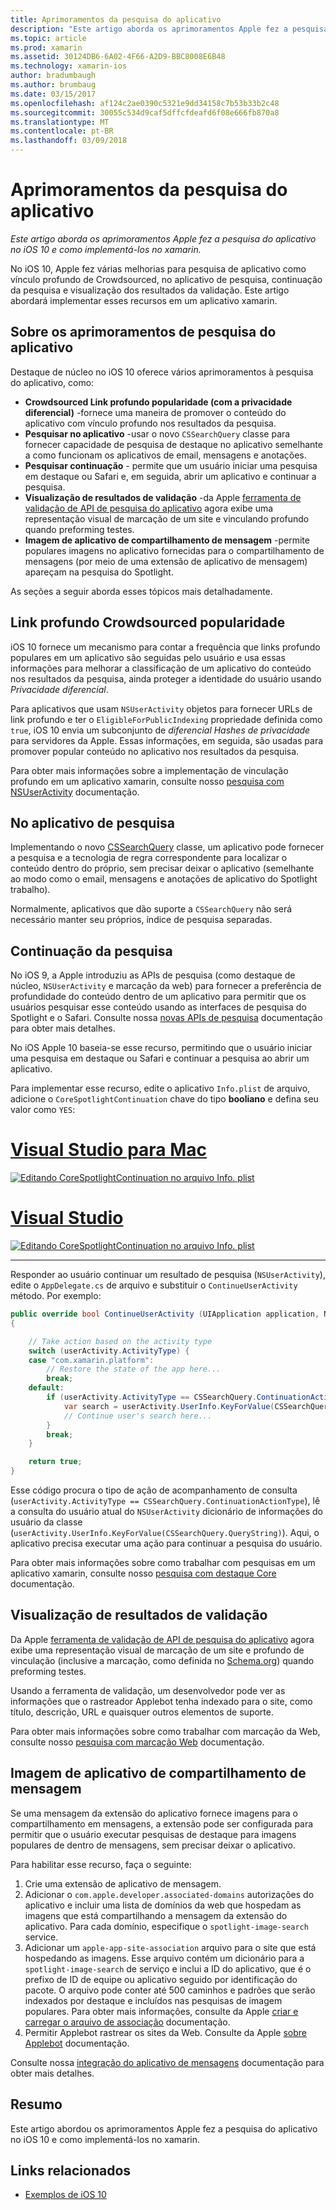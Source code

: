 ```yaml
---
title: Aprimoramentos da pesquisa do aplicativo
description: "Este artigo aborda os aprimoramentos Apple fez a pesquisa do aplicativo no iOS 10 e como implementá-los no xamarin."
ms.topic: article
ms.prod: xamarin
ms.assetid: 30124DB6-6A02-4F66-A2D9-BBC8008E6B48
ms.technology: xamarin-ios
author: bradumbaugh
ms.author: brumbaug
ms.date: 03/15/2017
ms.openlocfilehash: af124c2ae0390c5321e9dd34158c7b53b33b2c48
ms.sourcegitcommit: 30055c534d9caf5dffcfdeafd6f08e666fb870a8
ms.translationtype: MT
ms.contentlocale: pt-BR
ms.lasthandoff: 03/09/2018
---
```

# <a name="app-search-enhancements"></a>Aprimoramentos da pesquisa do aplicativo

_Este artigo aborda os aprimoramentos Apple fez a pesquisa do aplicativo no iOS 10 e como implementá-los no xamarin._

No iOS 10, Apple fez várias melhorias para pesquisa de aplicativo como vínculo profundo de Crowdsourced, no aplicativo de pesquisa, continuação da pesquisa e visualização dos resultados da validação. Este artigo abordará implementar esses recursos em um aplicativo xamarin.

## <a name="about-app-search-enhancements"></a>Sobre os aprimoramentos de pesquisa do aplicativo

Destaque de núcleo no iOS 10 oferece vários aprimoramentos à pesquisa do aplicativo, como:

- **Crowdsourced Link profundo popularidade (com a privacidade diferencial)** -fornece uma maneira de promover o conteúdo do aplicativo com vínculo profundo nos resultados da pesquisa.
- **Pesquisar no aplicativo** -usar o novo `CSSearchQuery` classe para fornecer capacidade de pesquisa de destaque no aplicativo semelhante a como funcionam os aplicativos de email, mensagens e anotações.
- **Pesquisar continuação** - permite que um usuário iniciar uma pesquisa em destaque ou Safari e, em seguida, abrir um aplicativo e continuar a pesquisa.
- **Visualização de resultados de validação** -da Apple [ferramenta de validação de API de pesquisa do aplicativo](https://search.developer.apple.com/appsearch-validation-tool) agora exibe uma representação visual de marcação de um site e vinculando profundo quando preforming testes.
- **Imagem de aplicativo de compartilhamento de mensagem** -permite populares imagens no aplicativo fornecidas para o compartilhamento de mensagens (por meio de uma extensão de aplicativo de mensagem) apareçam na pesquisa do Spotlight.

As seções a seguir aborda esses tópicos mais detalhadamente.

## <a name="crowdsourced-deep-link-popularity"></a>Link profundo Crowdsourced popularidade

iOS 10 fornece um mecanismo para contar a frequência que links profundo populares em um aplicativo são seguidas pelo usuário e usa essas informações para melhorar a classificação de um aplicativo do conteúdo nos resultados da pesquisa, ainda proteger a identidade do usuário usando  *Privacidade diferencial*.

Para aplicativos que usam `NSUserActivity` objetos para fornecer URLs de link profundo e ter o `EligibleForPublicIndexing` propriedade definida como `true`, iOS 10 envia um subconjunto de *diferencial Hashes de privacidade* para servidores da Apple. Essas informações, em seguida, são usadas para promover popular conteúdo no aplicativo nos resultados da pesquisa.

Para obter mais informações sobre a implementação de vinculação profundo em um aplicativo xamarin, consulte nosso [pesquisa com NSUserActivity](~/ios/platform/search/nsuseractivity.md) documentação.

## <a name="in-app-searching"></a>No aplicativo de pesquisa

Implementando o novo [CSSearchQuery](https://developer.apple.com/reference/corespotlight/cssearchquery) classe, um aplicativo pode fornecer a pesquisa e a tecnologia de regra correspondente para localizar o conteúdo dentro do próprio, sem precisar deixar o aplicativo (semelhante ao modo como o email, mensagens e anotações de aplicativo do Spotlight trabalho).

Normalmente, aplicativos que dão suporte a `CSSearchQuery` não será necessário manter seu próprios, índice de pesquisa separadas. 

## <a name="search-continuation"></a>Continuação da pesquisa

No iOS 9, a Apple introduziu as APIs de pesquisa (como destaque de núcleo, `NSUserActivity` e marcação da web) para fornecer a preferência de profundidade do conteúdo dentro de um aplicativo para permitir que os usuários pesquisar esse conteúdo usando as interfaces de pesquisa do Spotlight e o Safari. Consulte nossa [novas APIs de pesquisa](~/ios/platform/search/index.md) documentação para obter mais detalhes.

No iOS Apple 10 baseia-se esse recurso, permitindo que o usuário iniciar uma pesquisa em destaque ou Safari e continuar a pesquisa ao abrir um aplicativo. 

Para implementar esse recurso, edite o aplicativo `Info.plist` de arquivo, adicione o `CoreSpotlightContinuation` chave do tipo **booliano** e defina seu valor como `YES`:

# <a name="visual-studio-for-mactabvsmac"></a>[Visual Studio para Mac](#tab/vsmac)

[![](app-search-enhancements-images/search01.png "Editando CoreSpotlightContinuation no arquivo Info. plist")](app-search-enhancements-images/search01.png#lightbox)

# <a name="visual-studiotabvswin"></a>[Visual Studio](#tab/vswin)

[![](app-search-enhancements-images/searchw01.png "Editando CoreSpotlightContinuation no arquivo Info. plist")](app-search-enhancements-images/search01.png#lightbox)

-----

Responder ao usuário continuar um resultado de pesquisa (`NSUserActivity`), edite o `AppDelegate.cs` de arquivo e substituir o `ContinueUserActivity` método. Por exemplo:

```csharp
public override bool ContinueUserActivity (UIApplication application, NSUserActivity userActivity, UIApplicationRestorationHandler completionHandler)
{

    // Take action based on the activity type
    switch (userActivity.ActivityType) {
    case "com.xamarin.platform":
        // Restore the state of the app here...
        break;
    default:
        if (userActivity.ActivityType == CSSearchQuery.ContinuationActionType) {
            var search = userActivity.UserInfo.KeyForValue(CSSearchQuery.QueryString);
            // Continue user's search here...
        }
        break;
    }

    return true;
}
```

Esse código procura o tipo de ação de acompanhamento de consulta (`userActivity.ActivityType == CSSearchQuery.ContinuationActionType`), lê a consulta do usuário atual do `NSUserActivity` dicionário de informações do usuário da classe (`userActivity.UserInfo.KeyForValue(CSSearchQuery.QueryString)`). Aqui, o aplicativo precisa executar uma ação para continuar a pesquisa do usuário.

Para obter mais informações sobre como trabalhar com pesquisas em um aplicativo xamarin, consulte nosso [pesquisa com destaque Core](~/ios/platform/search/corespotlight.md) documentação.

## <a name="visualization-of-validation-results"></a>Visualização de resultados de validação

Da Apple [ferramenta de validação de API de pesquisa do aplicativo](https://search.developer.apple.com/appsearch-validation-tool) agora exibe uma representação visual de marcação de um site e profundo de vinculação (inclusive a marcação, como definida no [Schema.org](http://schema.org/)) quando preforming testes.

Usando a ferramenta de validação, um desenvolvedor pode ver as informações que o rastreador Applebot tenha indexado para o site, como título, descrição, URL e quaisquer outros elementos de suporte.

Para obter mais informações sobre como trabalhar com marcação da Web, consulte nosso [pesquisa com marcação Web](~/ios/platform/search/web-markup.md) documentação.

## <a name="message-app-image-sharing"></a>Imagem de aplicativo de compartilhamento de mensagem

Se uma mensagem da extensão do aplicativo fornece imagens para o compartilhamento em mensagens, a extensão pode ser configurada para permitir que o usuário executar pesquisas de destaque para imagens populares de dentro de mensagens, sem precisar deixar o aplicativo.

Para habilitar esse recurso, faça o seguinte:

1. Crie uma extensão de aplicativo de mensagem.
2. Adicionar o `com.apple.developer.associated-domains` autorizações do aplicativo e incluir uma lista de domínios da web que hospedam as imagens que está compartilhando a mensagem da extensão do aplicativo. Para cada domínio, especifique o `spotlight-image-search` service.
3. Adicionar um `apple-app-site-association` arquivo para o site que está hospedando as imagens. Esse arquivo contém um dicionário para a `spotlight-image-search` de serviço e inclui a ID do aplicativo, que é o prefixo de ID de equipe ou aplicativo seguido por identificação do pacote. O arquivo pode conter até 500 caminhos e padrões que serão indexados por destaque e incluídos nas pesquisas de imagem populares. Para obter mais informações, consulte da Apple [criar e carregar o arquivo de associação](https://developer.apple.com/library/prerelease/content/documentation/General/Conceptual/AppSearch/UniversalLinks.html#//apple_ref/doc/uid/TP40016308-CH12-SW4) documentação.
4. Permitir Applebot rastrear os sites da Web. Consulte da Apple [sobre Applebot](https://support.apple.com/en-us/HT204683) documentação.

Consulte nossa [integração do aplicativo de mensagens](~/ios/platform/message-app-integration/index.md) documentação para obter mais detalhes.

## <a name="summary"></a>Resumo

Este artigo abordou os aprimoramentos Apple fez a pesquisa do aplicativo no iOS 10 e como implementá-los no xamarin.



## <a name="related-links"></a>Links relacionados

- [Exemplos de iOS 10](https://developer.xamarin.com/samples/ios/iOS10/)

